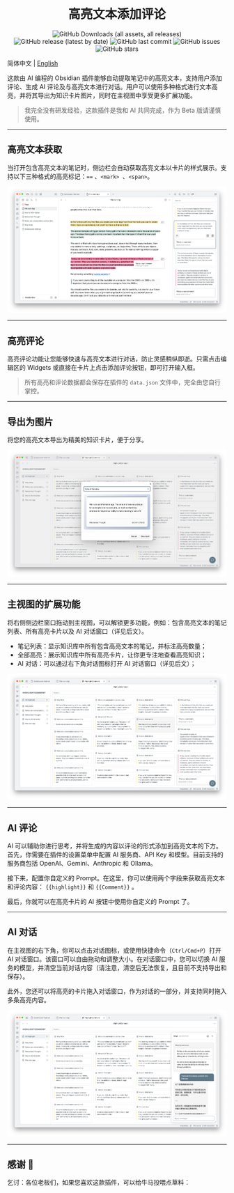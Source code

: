 <div align="center">
	<h1>高亮文本添加评论</h1>
	<img src="https://img.shields.io/github/downloads/KairosBrain/HighlightComment/total" alt="GitHub Downloads (all assets, all releases)" />
	<img src="https://img.shields.io/github/v/release/KairosBrain/HighlightComment" alt="GitHub release (latest by date)" />
	<img src="https://img.shields.io/github/last-commit/KairosBrain/HighlightComment" alt="GitHub last commit" />
	<img src="https://img.shields.io/github/issues/KairosBrain/HighlightComment" alt="GitHub issues" />
	<img src="https://img.shields.io/github/stars/KairosBrain/HighlightComment?style=social" alt="GitHub stars" />
</div>


简体中文 | [English](./README.md)

这款由 AI 编程的 Obsidian 插件能够自动提取笔记中的高亮文本，支持用户添加评论、生成 AI 评论及与高亮文本进行对话。用户可以使用多种格式进行文本高亮，并将其导出为知识卡片图片，同时在主视图中享受更多扩展功能。

>  我完全没有研发经验，这款插件是我和 AI 共同完成，作为 Beta 版请谨慎使用。

---
## 高亮文本获取

当打开包含高亮文本的笔记时，侧边栏会自动获取高亮文本以卡片的样式展示。支持以下三种格式的高亮标记：`==` 、`<mark> `、`<span>`。

![Highlighted text retrieval](./doc/highlighted-text-retrieval.jpg)

---
## 高亮评论

高亮评论功能让您能够快速与高亮文本进行对话，防止灵感稍纵即逝。只需点击编辑区的 Widgets 或直接在卡片上点击添加评论按钮，即可打开输入框。

>  所有高亮和评论数据都会保存在插件的 `data.json` 文件中，完全由您自行掌控。

---

## 导出为图片

将您的高亮文本导出为精美的知识卡片，便于分享。

![Export image](./doc/export-image.jpg)

---

## 主视图的扩展功能

将右侧侧边栏窗口拖动到主视图，可以解锁更多功能，例如：包含高亮文本的笔记列表、所有高亮卡片以及 AI 对话窗口（详见后文）。

- 笔记列表：显示知识库中所有包含高亮文本的笔记，并标注高亮数量；
- 全部高亮：展示知识库中所有高亮卡片，让你更专注地查看高亮知识；
- AI 对话：可以通过右下角对话图标打开 AI 对话窗口（详见后文）；

![main view](./doc/main-view.jpg)

---

## AI 评论

AI 可以辅助你进行思考，并将生成的内容以评论的形式添加到高亮文本的下方。首先，你需要在插件的设置菜单中配置 AI 服务商、API Key 和模型。目前支持的服务商包括 OpenAI、Gemini、Anthropic 和 Ollama。

接下来，配置你自定义的 Prompt。在这里，你可以使用两个字段来获取高亮文本和评论内容： `{{highlight}}` 和 `{{Comment}}` 。

最后，你就可以在高亮卡片的 AI 按钮中使用你自定义的 Prompt 了。

---

## AI  对话

在主视图的右下角，你可以点击对话图标，或使用快捷命令（`Ctrl/Cmd+P`）打开 AI 对话窗口。该窗口可以自由拖动和调整大小。在对话窗口中，您可以切换 AI 服务的模型，并清空当前对话内容（请注意，清空后无法恢复，且目前不支持导出和保存）。

此外，您还可以将高亮的卡片拖入对话窗口，作为对话的一部分，并支持同时拖入多条高亮内容。

![AI chat](./doc/ai-chat.jpg)

---

## 感谢 🙏

乞讨：各位老板们，如果您喜欢这款插件，可以给牛马投喂点草料：

